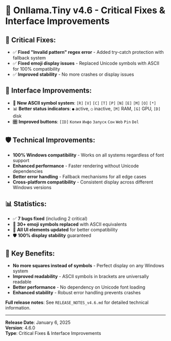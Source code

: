 # 🔧 Onllama.Tiny v4.6 - Critical Fixes & Interface Improvements

## 🚨 Critical Fixes:
- ✅ **Fixed "Invalid pattern" regex error** - Added try-catch protection with fallback system
- ✅ **Fixed emoji display issues** - Replaced Unicode symbols with ASCII for 100% compatibility
- ✅ **Improved stability** - No more crashes or display issues

## 🎨 Interface Improvements:
- 🔄 **New ASCII symbol system**: `[R]` `[V]` `[C]` `[T]` `[P]` `[N]` `[E]` `[M]` `[O]` `[*]`
- 📊 **Better status indicators**: `●` active, `○` inactive, `[M]` RAM, `[G]` GPU, `[D]` disk
- 🎛️ **Improved buttons**: `[ID]` `Копия` `Инфо` `Запуск` `Сон` `Web` `Pin` `Del`

## 🛡️ Technical Improvements:
- **100% Windows compatibility** - Works on all systems regardless of font support
- **Enhanced performance** - Faster rendering without Unicode dependencies  
- **Better error handling** - Fallback mechanisms for all edge cases
- **Cross-platform compatibility** - Consistent display across different Windows versions

## 📊 Statistics:
- ✅ **7 bugs fixed** (including 2 critical)
- 🔄 **30+ emoji symbols replaced** with ASCII equivalents
- 🎨 **All UI elements updated** for better compatibility
- 🛡️ **100% display stability** guaranteed

## 🎯 Key Benefits:
- **No more squares instead of symbols** - Perfect display on any Windows system
- **Improved readability** - ASCII symbols in brackets are universally readable
- **Better performance** - No dependency on Unicode font loading
- **Enhanced stability** - Robust error handling prevents crashes

**Full release notes**: See `RELEASE_NOTES_v4.6.md` for detailed technical information.

---
**Release Date**: January 6, 2025  
**Version**: 4.6.0  
**Type**: Critical Fixes & Interface Improvements 